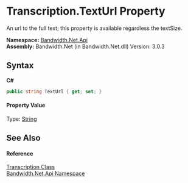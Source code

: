 ﻿# Transcription.TextUrl Property 
 

An url to the full text; this property is available regardless the textSize.

**Namespace:**&nbsp;<a href ="N_Bandwidth_Net_Api.md">Bandwidth.Net.Api</a><br />**Assembly:**&nbsp;Bandwidth.Net (in Bandwidth.Net.dll) Version: 3.0.3

## Syntax

**C#**<br />
``` C#
public string TextUrl { get; set; }
```


#### Property Value
Type: <a href="http://msdn2.microsoft.com/en-us/library/s1wwdcbf" target="_blank">String</a>

## See Also


#### Reference
<a href ="T_Bandwidth_Net_Api_Transcription.md">Transcription Class</a><br /><a href ="N_Bandwidth_Net_Api.md">Bandwidth.Net.Api Namespace</a><br />